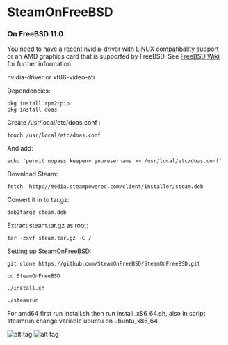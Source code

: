 # SteamOnFreeBSD

### On FreeBSD 11.0
 You need to have a recent nvidia-driver with LINUX compatibality support or an AMD graphics card that is supported by FreeBSD. See [FreeBSD Wiki](https://wiki.freebsd.org/Graphics) for further information. 
 
 nvidia-driver or  xf86-video-ati
 
 Dependencies:
 
 ```pkg install deb2targz 
pkg install rpm2cpio
pkg install doas
 ```
 
Create /usr/local/etc/doas.conf :
  
`touch /usr/local/etc/doas.conf`
  
And add:

`echo 'permit nopass keepenv yourusername >> /usr/local/etc/doas.conf'` 
 
Download Steam: 
 
`fetch  http://media.steampowered.com/client/installer/steam.deb` 

Convert it in to tar.gz:
 
`deb2targz steam.deb`

Extract steam.tar.gz as root:
 
`tar -zxvf steam.tar.gz -C /`

Setting up SteamOnFreeBSD:

`git clone https://github.com/SteamOnFreeBSD/SteamOnFreeBSD.git`
 
`cd SteamOnFreeBSD`
 
`./install.sh`

`./steamrun`

For amd64 first run install.sh then run install_x86_64.sh, also in script steamrun change variable ubuntu on ubuntu_x86_64

![alt tag](https://raw.githubusercontent.com/SteamOnFreeBSD/Steam/master/2016-03-15-171059_1366x768_scrot.png)
![alt tag](https://raw.githubusercontent.com/SteamOnFreeBSD/Steam/master/2016-04-03-030913_1366x768_scrot.png)
